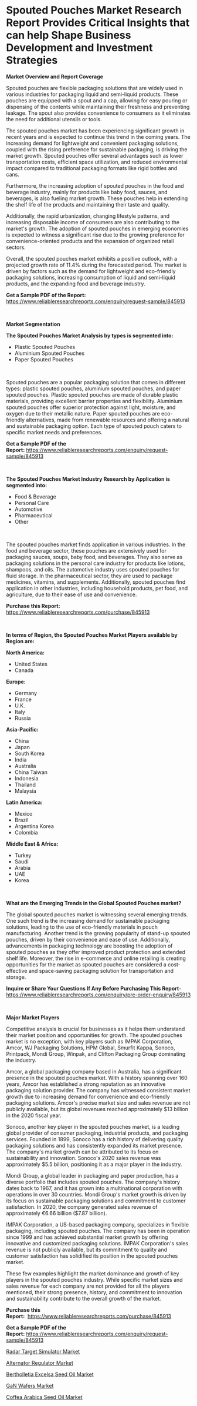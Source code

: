 <p><h1>Spouted Pouches Market Research Report Provides Critical Insights that can help Shape Business Development and Investment Strategies</h1></p><p><strong>Market Overview and Report Coverage</strong></p>
<p><p>Spouted pouches are flexible packaging solutions that are widely used in various industries for packaging liquid and semi-liquid products. These pouches are equipped with a spout and a cap, allowing for easy pouring or dispensing of the contents while maintaining their freshness and preventing leakage. The spout also provides convenience to consumers as it eliminates the need for additional utensils or tools.</p><p>The spouted pouches market has been experiencing significant growth in recent years and is expected to continue this trend in the coming years. The increasing demand for lightweight and convenient packaging solutions, coupled with the rising preference for sustainable packaging, is driving the market growth. Spouted pouches offer several advantages such as lower transportation costs, efficient space utilization, and reduced environmental impact compared to traditional packaging formats like rigid bottles and cans.</p><p>Furthermore, the increasing adoption of spouted pouches in the food and beverage industry, mainly for products like baby food, sauces, and beverages, is also fueling market growth. These pouches help in extending the shelf life of the products and maintaining their taste and quality.</p><p>Additionally, the rapid urbanization, changing lifestyle patterns, and increasing disposable income of consumers are also contributing to the market's growth. The adoption of spouted pouches in emerging economies is expected to witness a significant rise due to the growing preference for convenience-oriented products and the expansion of organized retail sectors.</p><p>Overall, the spouted pouches market exhibits a positive outlook, with a projected growth rate of 11.4% during the forecasted period. The market is driven by factors such as the demand for lightweight and eco-friendly packaging solutions, increasing consumption of liquid and semi-liquid products, and the expanding food and beverage industry.</p></p>
<p><strong>Get a Sample PDF of the Report:</strong> <a href="https://www.reliableresearchreports.com/enquiry/request-sample/845913">https://www.reliableresearchreports.com/enquiry/request-sample/845913</a></p>
<p>&nbsp;</p>
<p><strong>Market Segmentation</strong></p>
<p><strong>The Spouted Pouches Market Analysis by types is segmented into:</strong></p>
<p><ul><li>Plastic Spouted Pouches</li><li>Aluminium Spouted Pouches</li><li>Paper Spouted Pouches</li></ul></p>
<p>&nbsp;</p>
<p><p>Spouted pouches are a popular packaging solution that comes in different types: plastic spouted pouches, aluminium spouted pouches, and paper spouted pouches. Plastic spouted pouches are made of durable plastic materials, providing excellent barrier properties and flexibility. Aluminium spouted pouches offer superior protection against light, moisture, and oxygen due to their metallic nature. Paper spouted pouches are eco-friendly alternatives, made from renewable resources and offering a natural and sustainable packaging option. Each type of spouted pouch caters to specific market needs and preferences.</p></p>
<p><strong>Get a Sample PDF of the Report:</strong>&nbsp;<a href="https://www.reliableresearchreports.com/enquiry/request-sample/845913">https://www.reliableresearchreports.com/enquiry/request-sample/845913</a></p>
<p>&nbsp;</p>
<p><strong>The Spouted Pouches Market Industry Research by Application is segmented into:</strong></p>
<p><ul><li>Food & Beverage</li><li>Personal Care</li><li>Automotive</li><li>Pharmaceutical</li><li>Other</li></ul></p>
<p>&nbsp;</p>
<p><p>The spouted pouches market finds application in various industries. In the food and beverage sector, these pouches are extensively used for packaging sauces, soups, baby food, and beverages. They also serve as packaging solutions in the personal care industry for products like lotions, shampoos, and oils. The automotive industry uses spouted pouches for fluid storage. In the pharmaceutical sector, they are used to package medicines, vitamins, and supplements. Additionally, spouted pouches find application in other industries, including household products, pet food, and agriculture, due to their ease of use and convenience.</p></p>
<p><strong>Purchase this Report:</strong>&nbsp; <a href="https://www.reliableresearchreports.com/purchase/845913">https://www.reliableresearchreports.com/purchase/845913</a></p>
<p>&nbsp;</p>
<p><strong>In terms of Region, the Spouted Pouches Market Players available by Region are:</strong></p>
<p>
    <p> <strong> North America: </strong>
        <ul>
            <li>United States</li>
            <li>Canada</li>
        </ul>
        </p> 
    <p> <strong> Europe: </strong>
        <ul>
            <li>Germany</li>
            <li>France</li>
            <li>U.K.</li>
            <li>Italy</li>
            <li>Russia</li>
        </ul>
        </p> 
    <p> <strong> Asia-Pacific: </strong>
        <ul>
            <li>China</li>
            <li>Japan</li>
            <li>South Korea</li>
            <li>India</li>
            <li>Australia</li>
            <li>China Taiwan</li>
            <li>Indonesia</li>
            <li>Thailand</li>
            <li>Malaysia</li>
        </ul>
        </p> 
    <p> <strong> Latin America: </strong>
        <ul>
            <li>Mexico</li>
            <li>Brazil</li>
            <li>Argentina Korea</li>
            <li>Colombia</li>
        </ul>
        </p> 
    <p> <strong> Middle East & Africa: </strong>
        <ul>
            <li>Turkey</li>
            <li>Saudi</li>
            <li>Arabia</li>
            <li>UAE</li>
            <li>Korea</li>
        </ul>
    </p>
    </p>
<p>&nbsp;</p>
<p><strong>What are the Emerging Trends in the Global Spouted Pouches market?</strong></p>
<p><p>The global spouted pouches market is witnessing several emerging trends. One such trend is the increasing demand for sustainable packaging solutions, leading to the use of eco-friendly materials in pouch manufacturing. Another trend is the growing popularity of stand-up spouted pouches, driven by their convenience and ease of use. Additionally, advancements in packaging technology are boosting the adoption of spouted pouches as they offer improved product protection and extended shelf life. Moreover, the rise in e-commerce and online retailing is creating opportunities for the market as spouted pouches are considered a cost-effective and space-saving packaging solution for transportation and storage.</p></p>
<p><strong>Inquire or Share Your Questions If Any Before Purchasing This Report</strong>- <a href="https://www.reliableresearchreports.com/enquiry/pre-order-enquiry/845913">https://www.reliableresearchreports.com/enquiry/pre-order-enquiry/845913</a></p>
<p>&nbsp;</p>
<p><strong>Major Market Players</strong></p>
<p><p>Competitive analysis is crucial for businesses as it helps them understand their market position and opportunities for growth. The spouted pouches market is no exception, with key players such as IMPAK Corporation, Amcor, WJ Packaging Solutions, HPM Global, Smurfit Kappa, Sonoco, Printpack, Mondi Group, Winpak, and Clifton Packaging Group dominating the industry.</p><p>Amcor, a global packaging company based in Australia, has a significant presence in the spouted pouches market. With a history spanning over 160 years, Amcor has established a strong reputation as an innovative packaging solution provider. The company has witnessed consistent market growth due to increasing demand for convenience and eco-friendly packaging solutions. Amcor's precise market size and sales revenue are not publicly available, but its global revenues reached approximately $13 billion in the 2020 fiscal year.</p><p>Sonoco, another key player in the spouted pouches market, is a leading global provider of consumer packaging, industrial products, and packaging services. Founded in 1899, Sonoco has a rich history of delivering quality packaging solutions and has consistently expanded its market presence. The company's market growth can be attributed to its focus on sustainability and innovation. Sonoco's 2020 sales revenue was approximately $5.5 billion, positioning it as a major player in the industry.</p><p>Mondi Group, a global leader in packaging and paper production, has a diverse portfolio that includes spouted pouches. The company's history dates back to 1967, and it has grown into a multinational corporation with operations in over 30 countries. Mondi Group's market growth is driven by its focus on sustainable packaging solutions and commitment to customer satisfaction. In 2020, the company generated sales revenue of approximately €6.66 billion ($7.87 billion).</p><p>IMPAK Corporation, a US-based packaging company, specializes in flexible packaging, including spouted pouches. The company has been in operation since 1999 and has achieved substantial market growth by offering innovative and customized packaging solutions. IMPAK Corporation's sales revenue is not publicly available, but its commitment to quality and customer satisfaction has solidified its position in the spouted pouches market.</p><p>These few examples highlight the market dominance and growth of key players in the spouted pouches industry. While specific market sizes and sales revenue for each company are not provided for all the players mentioned, their strong presence, history, and commitment to innovation and sustainability contribute to the overall growth of the market.</p></p>
<p><strong>Purchase this Report:</strong>&nbsp;&nbsp;<a href="https://www.reliableresearchreports.com/purchase/845913">https://www.reliableresearchreports.com/purchase/845913</a></p>
<p></p>
<p><strong>Get a Sample PDF of the Report:</strong>&nbsp;<a href="https://www.reliableresearchreports.com/enquiry/request-sample/845913">https://www.reliableresearchreports.com/enquiry/request-sample/845913</a></p>
<p><p><a href="https://medium.com/@olenwuckert56/radar-target-simulator-market-exploring-market-share-market-trends-and-future-growth-f61c45274c21">Radar Target Simulator Market</a></p><p><a href="https://medium.com/@kevinbarnes75/alternator-regulator-market-size-cagr-trends-2024-2030-d6a22d2fe732">Alternator Regulator Market</a></p><p><a href="https://github.com/BryceTownsendr/Market-Research-Report-List-2/blob/main/bertholletia-excelsa-seed-oil-market.md">Bertholletia Excelsa Seed Oil Market</a></p><p><a href="https://medium.com/@randysimpson755/gan-wafers-market-insights-into-market-cagr-market-trends-and-growth-strategies-a8e8da9112d3">GaN Wafers Market</a></p><p><a href="https://github.com/ChiragRp1/Market-Research-Report-List-1/blob/main/coffea-arabica-seed-oil-market.md">Coffea Arabica Seed Oil Market</a></p></p>